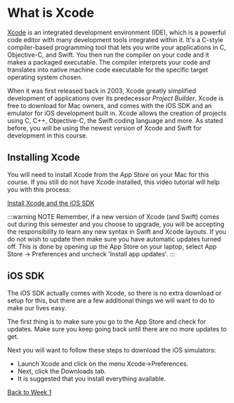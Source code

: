 # What is Xcode

[Xcode](https://en.wikipedia.org/wiki/Xcode)  is an integrated development environment (IDE), which is a powerful code editor with many development tools integrated within it.  It's a C-style compiler-based programming tool that lets you write your applications in C, Objective-C, and Swift.  You then run the compiler on your code and it makes a packaged executable.  The compiler interprets your code and translates into native machine code executable for the specific target operating system chosen.

When it was first released back in 2003, Xcode greatly simplified development of applications over its predecessor *Project Builder*.  Xcode is free to download for Mac owners, and comes with the iOS SDK and an emulator for iOS development built in.  Xcode allows the creation of projects using C,  C++, Objective-C, the Swift coding language and more.  As stated before, you will be using the newest version of Xcode and Swift for development in this course.

<!-- The following video gives you a brief introduction to Xcode:
[Xcode 9 Essential Training - What is Xcode? <Badge text='Lynda'/>](https://www.lynda.com/Xcode-tutorials/What-Xcode/642476/706295-4.html) -->

## Installing Xcode

You will need to install Xcode from the App Store on your Mac for this course.  If you still do not have Xcode installed, this video tutorial will help you with this process:

[Install Xcode and the iOS SDK <Badge text='Linkedin Learning'/>](https://www.linkedin.com/learning/ios-13-development-essential-training-1-fundamentals-ui-and-architecture/install-xcode-and-the-ios-sdk?u=2199673)


:::warning NOTE
Remember, if a new version of Xcode (and Swift) comes out during this semester and you choose to upgrade, you will be accepting the responsibility to learn any new syntax in Swift and Xcode layouts.  If you do not wish to update then make sure you have automatic updates turned off.  This is done by opening up the App Store on your laptop, select App Store -> Preferences and uncheck 'Install app updates'.
:::

## iOS SDK

The iOS SDK actually comes with Xcode, so there is no extra download or setup for this, but there are a few additional things we will want to do to make our lives easy.

The first thing is to make sure you go to the App Store and check for updates.  Make sure you keep going back until there are no more updates to get.

Next you will want to follow these steps to download the iOS simulators:

* Launch Xcode and click on the menu Xcode->Preferences.
* Next, click the Downloads tab.
* It is suggested that you install everything available.

[Back to Week 1](./index.md#during-class)
